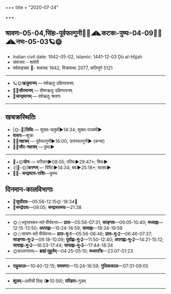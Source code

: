 +++
title = "2020-07-24"

+++
## श्रावणः-05-04,सिंहः-पूर्वफल्गुनी🌛🌌◢◣कटकः-पुष्यः-04-09🌌🌞◢◣नभः-05-03🪐🌞
- Indian civil date: 1942-05-02, Islamic: 1441-12-03 Ḏū al-Ḥijjah
- संवत्सरः - शार्वरी
- वर्षसङ्ख्या 🌛- शकाब्दः 1942, विक्रमाब्दः 2077, कलियुगे 5121
___________________
- 🪐🌞**ऋतुमानम्** — वर्षऋतुः दक्षिणायनम्
- 🌌🌞**सौरमानम्** — ग्रीष्मऋतुः दक्षिणायनम्
- 🌛**चान्द्रमानम्** — वर्षऋतुः श्रावणः
___________________


## खचक्रस्थितिः
- |🌞-🌛|**तिथिः** — शुक्ल-चतुर्थी►14:34; शुक्ल-पञ्चमी►  
- **वासरः**—शुक्रः  
- 🌌🌛**नक्षत्रम्** — पूर्वफल्गुनी►16:00; उत्तरफल्गुनी► (कन्या)  
- 🌌🌞**सौर-नक्षत्रम्** — पुष्यः►  
___________________
- 🌛+🌞**योगः** — वरीयान्►08:55; परिघः►29:47*; शिवः►  
- २|🌛-🌞|**करणम्** — विष्टिः►14:34; बवः►25:18*; बालवः►  
- 🌌🌛- **चन्द्राष्टम-राशिः**—कुम्भः  


## दिनमान-कालविभागाः
- 🌅**सूर्योदयः**—05:56-12:15🌞️-18:34🌇  
- 🌛**चन्द्रोदयः**—09:05; **चन्द्रास्तमयः**—21:38  
___________________
- 🌞⚝भट्टभास्कर-मते वीर्यवन्तः— **प्रातः**—05:56-07:31; **साङ्गवः**—09:05-10:40; **मध्याह्नः**—12:15-13:50; **अपराह्णः**—15:24-16:59; **सायाह्नः**—18:34-19:59  
- 🌞⚝सायण-मते वीर्यवन्तः— **प्रातः-मु॰1**—05:56-06:46; **प्रातः-मु॰2**—06:46-07:37; **साङ्गवः-मु॰2**—09:18-10:09; **पूर्वाह्णः-मु॰2**—11:50-12:40; **अपराह्णः-मु॰2**—14:21-15:12; **सायाह्नः-मु॰2**—16:53-17:44; **सायाह्नः-मु॰3**—17:44-18:34  
- 🌞कालान्तरम्— **ब्राह्मं मुहूर्तम्**—04:25-05:10; **मध्यरात्रिः**—23:07-01:23  
___________________
- **राहुकालः**—10:40-12:15; **यमघण्टः**—15:24-16:59; **गुलिककालः**—07:31-09:05  
___________________
- **शूलम्**—प्रतीची दिक् (►10:59); **परिहारः**–गुडम्  
___________________
